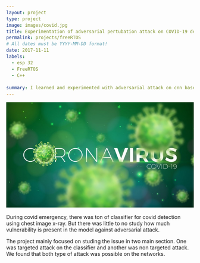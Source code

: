 ```yaml
---
layout: project
type: project
image: images/covid.jpg
title: Experimentation of adversarial pertubation attack on COVID-19 detection model
permalink: projects/freeRTOS
# All dates must be YYYY-MM-DD format!
date: 2017-11-11
labels:
  - esp 32
  - FreeRTOS
  - C++

summary: I learned and experimented with adversarial attack on cnn based image classifier. 
---
```


<div class="ui images">
  <img class="ui image" src="../images/covid_wall.jpg">
</div>


During covid emergency, there was ton of classifier for covid detection using chest image x-ray. But there was little to no study how much vulnerability is present in the model against adversarial attack.

The project mainly focused on studing the issue in two main section. One was targeted attack on the classifier and another was non targeted attack. We found that both type of attack was possible on the networks.

